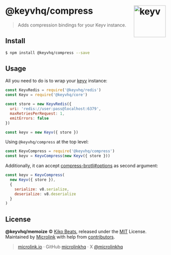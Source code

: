 # @keyvhq/compress [<img width="100" align="right" src="https://keyvhq.js.org/media/logo-sunset.svg" alt="keyv">](https://github.com/microlinkhq/keyvhq)

> Adds compression bindings for your Keyv instance.

## Install

```bash
$ npm install @keyvhq/compress --save
```

## Usage

All you need to do is to wrap your [keyv](https://keyvhq.js.org) instance:

```js
const KeyvRedis = require('@keyvhq/redis')
const Keyv = require('@keyvhq/core')

const store = new KeyvRedis({
  uri: 'redis://user:pass@localhost:6379',
  maxRetriesPerRequest: 1,
  emitErrors: false
})

const keyv = new Keyv({ store })
```

Using `@keyvhq/compress` at the top level:

```js
const KeyvCompress = require('@keyvhq/compress')
const keyv = KeyvCompress(new Keyv({ store }))
```

Additionally, it can accept [compress-brotli#options](https://github.com/Kikobeats/compress-brotli#compressbrotlioptions) as second argument:

```js
const keyv = KeyvCompress(
  new Keyv({ store }),
  {
    serialize: v8.serialize,
    deserialize: v8.deserialize
  }
)
```

## License

**@keyvhq/memoize** © [Kiko Beats](https://kikobeats.com), released under the [MIT](https://github.com/microlinkhq/keyvhq/blob/master/LICENSE.md) License.<br/>
Maintained by [Microlink](https://microlink.io) with help from [contributors](https://github.com/microlinkhq/keyvhq/contributors).

> [microlink.io](https://microlink.io) · GitHub [microlinkhq](https://github.com/microlinkhq) · X [@microlinkhq](https://x.com/microlinkhq)
